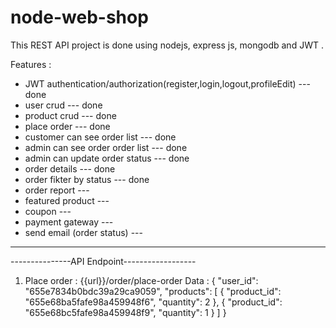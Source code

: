 # node-web-shop
This REST API project is done using nodejs, express js, mongodb and JWT .

Features : 
* JWT authentication/authorization(register,login,logout,profileEdit) --- done
* user crud --- done
* product crud --- done
* place order --- done
* customer can see order list --- done
* admin can see order order list --- done
* admin can update order status --- done
* order details --- done
* order fikter by status --- done
* order report ---
* featured product ---
* coupon ---
* payment gateway ---
* send email (order status) ---


-----------------------------------------------------

---------------API Endpoint------------------

1. Place order :  {{url}}/order/place-order
Data :
{
  "user_id": "655e7834b0bdc39a29ca9059",
  "products": [
    {
      "product_id": "655e68ba5fafe98a459948f6",
      "quantity": 2
    },
    {
      "product_id": "655e68bc5fafe98a459948f9",
      "quantity": 1
    }
  ]
}


